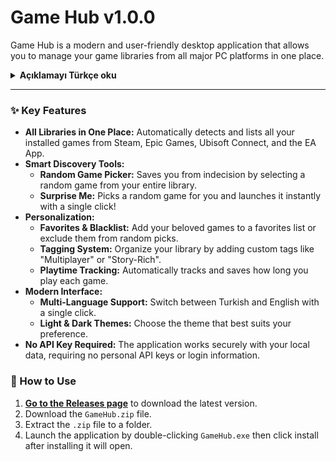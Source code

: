 # Game Hub v1.0.0

Game Hub is a modern and user-friendly desktop application that allows you to manage your game libraries from all major PC platforms in one place.

<details>
<summary><strong>Açıklamayı Türkçe oku</strong></summary>

**Oyun Merkezi**, tüm PC oyun kütüphanelerinizi tek bir yerden yönetmenizi sağlayan modern ve kullanıcı dostu bir masaüstü uygulamasıdır. "Bugün ne oynasam?" kararsızlığına son vermek ve tüm oyun koleksiyonunuzu kolayca keşfetmek için tasarlanmıştır.

</details>

---

### ✨ Key Features

*   **All Libraries in One Place:** Automatically detects and lists all your installed games from Steam, Epic Games, Ubisoft Connect, and the EA App.
*   **Smart Discovery Tools:**
    *   **Random Game Picker:** Saves you from indecision by selecting a random game from your entire library.
    *   **Surprise Me:** Picks a random game for you and launches it instantly with a single click!
*   **Personalization:**
    *   **Favorites & Blacklist:** Add your beloved games to a favorites list or exclude them from random picks.
    *   **Tagging System:** Organize your library by adding custom tags like "Multiplayer" or "Story-Rich".
    *   **Playtime Tracking:** Automatically tracks and saves how long you play each game.
*   **Modern Interface:**
    *   **Multi-Language Support:** Switch between Turkish and English with a single click.
    *   **Light & Dark Themes:** Choose the theme that best suits your preference.
*   **No API Key Required:** The application works securely with your local data, requiring no personal API keys or login information.

### 🚀 How to Use

1.  **[Go to the Releases page](https://github.com/YOUR_USERNAME/YOUR_REPONAME/releases)** to download the latest version.
2.  Download the `GameHub.zip` file.
3.  Extract the `.zip` file to a folder.
4.  Launch the application by double-clicking `GameHub.exe` then click install after installing it will open.

